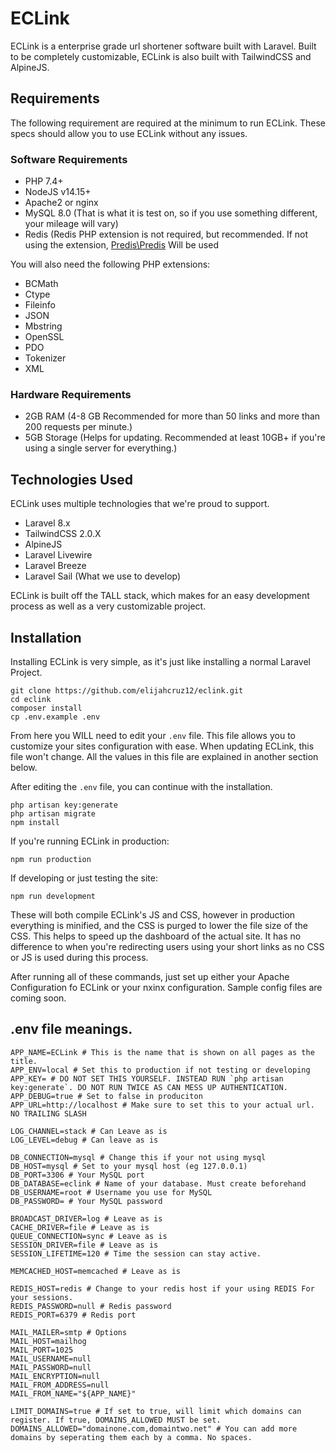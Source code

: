 # ECLink
ECLink is a enterprise grade url shortener software built with Laravel. Built to be completely customizable, ECLink is also built with TailwindCSS and AlpineJS.

## Requirements
The following requirement are required at the minimum to run ECLink. These specs should allow you to use ECLink without any issues.

### Software Requirements
- PHP 7.4+
- NodeJS v14.15+
- Apache2 or nginx  
- MySQL 8.0 (That is what it is test on, so if you use something different, your mileage will vary)
- Redis (Redis PHP extension is not required, but recommended. If not using the extension, [Predis\Predis](https://packagist.org/packages/predis/predis) Will be used

You will also need the following PHP extensions:
- BCMath
- Ctype
- Fileinfo
- JSON
- Mbstring
- OpenSSL 
- PDO 
- Tokenizer
- XML

### Hardware Requirements
- 2GB RAM (4-8 GB Recommended for more than 50 links and more than 200 requests per minute.)
- 5GB Storage (Helps for updating. Recommended at least 10GB+ if you're using a single server for everything.)

## Technologies Used
ECLink uses multiple technologies that we're proud to support.
- Laravel 8.x
- TailwindCSS 2.0.X
- AlpineJS
- Laravel Livewire
- Laravel Breeze
- Laravel Sail (What we use to develop)

ECLink is built off the TALL stack, which makes for an easy development process as well as a very customizable project.

## Installation

Installing ECLink is very simple, as it's just like installing a normal Laravel Project.

````
git clone https://github.com/elijahcruz12/eclink.git
cd eclink
composer install
cp .env.example .env
````
From here you WILL need to edit your `.env` file. This file allows you to customize your sites configuration with ease. When updating ECLink, this file won't change. All the values in this file are explained in another section below.

After editing the `.env` file, you can continue with the installation.

````
php artisan key:generate
php artisan migrate
npm install
````
If you're running ECLink in production:

`npm run production`

If developing or just testing the site:

`npm run development`

These will both compile ECLink's JS and CSS, however in production everything is minified, and the CSS is purged to lower the file size of the CSS. This helps to speed up the dashboard of the actual site. It has no difference to when you're redirecting users using your short links as no CSS or JS is used during this process.

After running all of these commands, just set up either your Apache Configuration fo ECLink or your nxinx configuration. Sample config files are coming soon.

## .env file meanings.

````
APP_NAME=ECLink # This is the name that is shown on all pages as the title.
APP_ENV=local # Set this to production if not testing or developing
APP_KEY= # DO NOT SET THIS YOURSELF. INSTEAD RUN `php artisan key:generate`. DO NOT RUN TWICE AS CAN MESS UP AUTHENTICATION.
APP_DEBUG=true # Set to false in produciton
APP_URL=http://localhost # Make sure to set this to your actual url. NO TRAILING SLASH

LOG_CHANNEL=stack # Can Leave as is
LOG_LEVEL=debug # Can leave as is

DB_CONNECTION=mysql # Change this if your not using mysql
DB_HOST=mysql # Set to your mysql host (eg 127.0.0.1)
DB_PORT=3306 # Your MySQL port
DB_DATABASE=eclink # Name of your database. Must create beforehand
DB_USERNAME=root # Username you use for MySQL
DB_PASSWORD= # Your MySQL password

BROADCAST_DRIVER=log # Leave as is
CACHE_DRIVER=file # Leave as is
QUEUE_CONNECTION=sync # Leave as is
SESSION_DRIVER=file # Leave as is
SESSION_LIFETIME=120 # Time the session can stay active.

MEMCACHED_HOST=memcached # Leave as is

REDIS_HOST=redis # Change to your redis host if your using REDIS For your sessions.
REDIS_PASSWORD=null # Redis password
REDIS_PORT=6379 # Redis port

MAIL_MAILER=smtp # Options 
MAIL_HOST=mailhog
MAIL_PORT=1025
MAIL_USERNAME=null
MAIL_PASSWORD=null
MAIL_ENCRYPTION=null
MAIL_FROM_ADDRESS=null
MAIL_FROM_NAME="${APP_NAME}"

LIMIT_DOMAINS=true # If set to true, will limit which domains can register. If true, DOMAINS_ALLOWED MUST be set.
DOMAINS_ALLOWED="domainone.com,domaintwo.net" # You can add more domains by seperating them each by a comma. No spaces.

````
